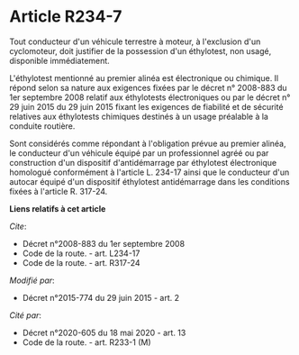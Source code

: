 # Article R234-7

Tout conducteur d'un véhicule terrestre à moteur, à l'exclusion d'un cyclomoteur, doit justifier de la possession d'un
éthylotest, non usagé, disponible immédiatement. 

L'éthylotest mentionné au premier alinéa est électronique ou chimique. Il répond selon sa nature aux exigences fixées par le
décret n° 2008-883 du 1er septembre 2008 relatif aux éthylotests électroniques ou par le décret n° 29 juin 2015 du 29 juin
2015 fixant les exigences de fiabilité et de sécurité relatives aux éthylotests chimiques destinés à un usage préalable à la
conduite routière. 

Sont considérés comme répondant à l'obligation prévue au premier alinéa, le conducteur d'un véhicule équipé par un
professionnel agréé ou par construction d'un dispositif d'antidémarrage par éthylotest électronique homologué conformément à
l'article L. 234-17 ainsi que le conducteur d'un autocar équipé d'un dispositif éthylotest antidémarrage dans les conditions
fixées à l'article R. 317-24.

**Liens relatifs à cet article**

_Cite_:

  - Décret n°2008-883 du 1er septembre 2008
  - Code de la route. - art. L234-17
  - Code de la route. - art. R317-24

_Modifié par_:

  - Décret n°2015-774 du 29 juin 2015 - art. 2

_Cité par_:

  - Décret n°2020-605 du 18 mai 2020 - art. 13
  - Code de la route. - art. R233-1 (M)

